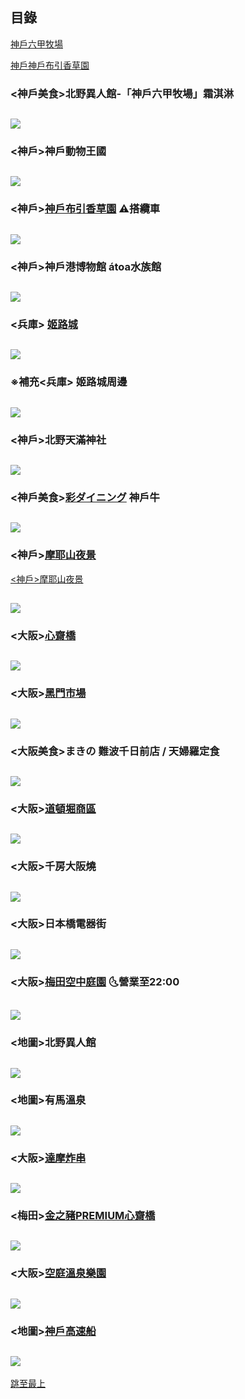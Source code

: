 ## 目錄
[神戶六甲牧場](#神戶美食北野異人館-神戶六甲牧場霜淇淋)

[神戶神戶布引香草園](#神戶神戶布引香草園-%EF%B8%8F搭纜車)


### <神戶美食>北野異人館-「神戶六甲牧場」霜淇淋
![](https://cdn.discordapp.com/attachments/1024345682305372272/1024494356067012618/image0.jpg)
---
### <神戶>神戶動物王國
![](https://cdn.discordapp.com/attachments/1024345682305372272/1024545741433212979/image0.jpg)
---
### <神戶>[神戶布引香草園](https://www.kobeherb.com/tw/highlight-of-the-season/) ⚠️搭纜車
![](https://media.discordapp.net/attachments/1024345682305372272/1024548779594100807/IMG_5267.jpg?width=624&height=325)
---
### <神戶>神戶港博物館 átoa水族館
![](https://cdn.discordapp.com/attachments/1024345682305372272/1024594458664239104/IMG_5269.webp)
---
### <兵庫> [姬路城](https://margaret.tw/himeji-castle-hyogo/)
![](https://margaret.tw/wp-content/uploads/nEO_IMG_DSC04766-1.jpg)
---
### ※補充<兵庫> 姬路城周邊
![](https://media.discordapp.net/attachments/1024345682305372272/1024659585388249169/unknown.png?width=488&height=325)
---
### <神戶>北野天滿神社
![](https://cdn.discordapp.com/attachments/1024345682305372272/1024710699307507743/unknown.png)
---
### <神戶美食>[彩ダイニング](https://www.saidining.com/chs/course.html#dinner) 神戶牛
![](https://www.saidining.com/chs/shared/img/index/lead_01.png)
---
### <神戶>[摩耶山夜景](https://www.bring-you.info/zh-tw/kobe-mayasan)

<a href="https://www.bring-you.info/zh-tw/kobe-mayasan" target="_blank"><神戶>摩耶山夜景</a>

![](https://www.bring-you.info/wp-content/uploads/2017/05/kobe-mayasan-3.jpg)
---
### <大阪>[心齋橋](https://bobby.tw/blog/post/227580917-%E3%80%90%E6%97%A5%E6%9C%AC%E5%A4%A7%E9%98%AA%E3%80%91%E5%BF%83%E9%BD%8B%E6%A9%8B%E7%BE%8E%E9%A3%9F%EF%BC%86%E5%BF%85%E8%B2%B7%E8%97%A5%E5%A6%9D%E5%9C%B0%E5%9C%96%EF%BC%81%E5%A4%A7)
![](https://media.discordapp.net/attachments/1024345682305372272/1025436878855479296/unknown.png?width=262&height=325)
---
### <大阪>[黑門市場](https://kuromon.com/jp/)
![](https://resources.matcha-jp.com/resize/720x2000/2019/11/05-89691.webp)
---
### <大阪美食>まきの 難波千日前店 / 天婦羅定食
![](https://cdn.discordapp.com/attachments/1024345682305372272/1025455994735710311/unknown.png)
---
### <大阪>[道頓堀商區](https://archerplus.pixnet.net/blog/post/62397257-%E3%80%90%E7%BE%8E%E9%A3%9F%E5%9C%B0%E5%9C%96%E3%80%91%E6%8E%A8%E8%96%A6%E5%A4%A7%E9%98%AA%E9%81%93%E9%A0%93%E5%A0%80%E5%9C%B0%E5%8D%80%E5%BF%85%E5%90%8312+1%E9%81%93)
![](https://cdn.discordapp.com/attachments/1024345682305372272/1025459547592212480/unknown.png)
---
### <大阪>千房大阪燒
![](https://cdn.discordapp.com/attachments/1024345682305372272/1025609487257714729/IMG_2320.jpg)
---
### <大阪>日本橋電器街
![](https://cdn.discordapp.com/attachments/1024345682305372272/1026510869636587611/1.PNG)
---
### <大阪>[梅田空中庭園](https://osaka.letsgojp.com/archives/51696/) 🌜營業至22:00
![](https://cdn.discordapp.com/attachments/1024345682305372272/1026511592491319336/unknown.png)
---
### <地圖>北野異人館
![](https://cdn.discordapp.com/attachments/1024345682305372272/1028367354272419880/cfd5b84e8f15e8d5.jpg)
---
### <地圖>有馬溫泉
![](https://cdn.discordapp.com/attachments/1024345682305372272/1028367390209224714/0ca4765a44203bc0.jpg)
---
### <大阪>[達摩炸串](https://bobby.tw/blog/post/228246944-%E3%80%90%E5%A4%A7%E9%98%AA%E3%80%91%E4%B8%B2%E7%82%B8%E9%81%94%E6%91%A9%E5%85%83%E7%A5%96%E4%B8%B2%E7%82%B8%EF%BC%9A%E6%96%B0%E4%B8%96%E7%95%8C%E9%80%9A%E5%A4%A9%E9%96%A3%E7%99%BC)
![](https://cdn.discordapp.com/attachments/1024345682305372272/1028667025658237008/unknown.png)
---
### <梅田>[金之豬PREMIUM心齋橋](https://travel.yahoo.com.tw/news/%E8%B6%85%E9%AB%98cp%E5%80%BC%E5%8D%88%E9%A4%90-%E5%A4%A7%E9%98%AA%E6%A2%85%E7%94%B0-%E5%BF%83%E9%BD%8B%E6%A9%8B-%E5%90%83%E5%88%B0%E9%A3%BD-%E9%A4%90%E5%BB%B33%E9%81%B8-023000937.html#:~:text=%E3%80%90%E5%BF%83%E9%BD%8B%E6%A9%8B%E3%80%91%E5%93%81%E5%98%97%E4%BD%BF%E7%94%A8%E9%AB%98%E7%B4%9A%E8%82%89%E5%93%81%E7%9A%84%E6%B6%AE%E6%B6%AE%E9%8D%8B%E5%90%83%E5%88%B0%E9%A3%BD%EF%BC%81%E3%80%8C%E9%87%91%E4%B9%8B%E8%B1%ACPREMIUM%E5%BF%83%E9%BD%8B%E6%A9%8B%E3%80%8D)
![](https://cdn.discordapp.com/attachments/1024345682305372272/1029056206662283315/unknown.png)
---
### <大阪>[空庭溫泉樂園](https://solaniwa.com/zh-tw/explore/#explore_13)
![](https://cdn.discordapp.com/attachments/1024345682305372272/1037181522148597860/IMG_5544.jpg)
---
### <地圖>[神戶高速船](http://www.kobe-access.jp/chi2/howto.php?fbclid=IwAR1PUy0D8CCUTUrH36jjqbzWYUSZCJbv47mPW2s3n2dzJiBDAsUR_TzCjIw)
![](https://kimiyo.tw/wp-content/uploads/20190401201049_16.png)
---


[跳至最上](#目錄)
### 
![]()
---
